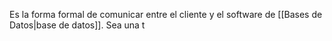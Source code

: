 
Es la forma formal de comunicar entre el cliente y el software de [[Bases de Datos|base de datos]]. Sea una t 